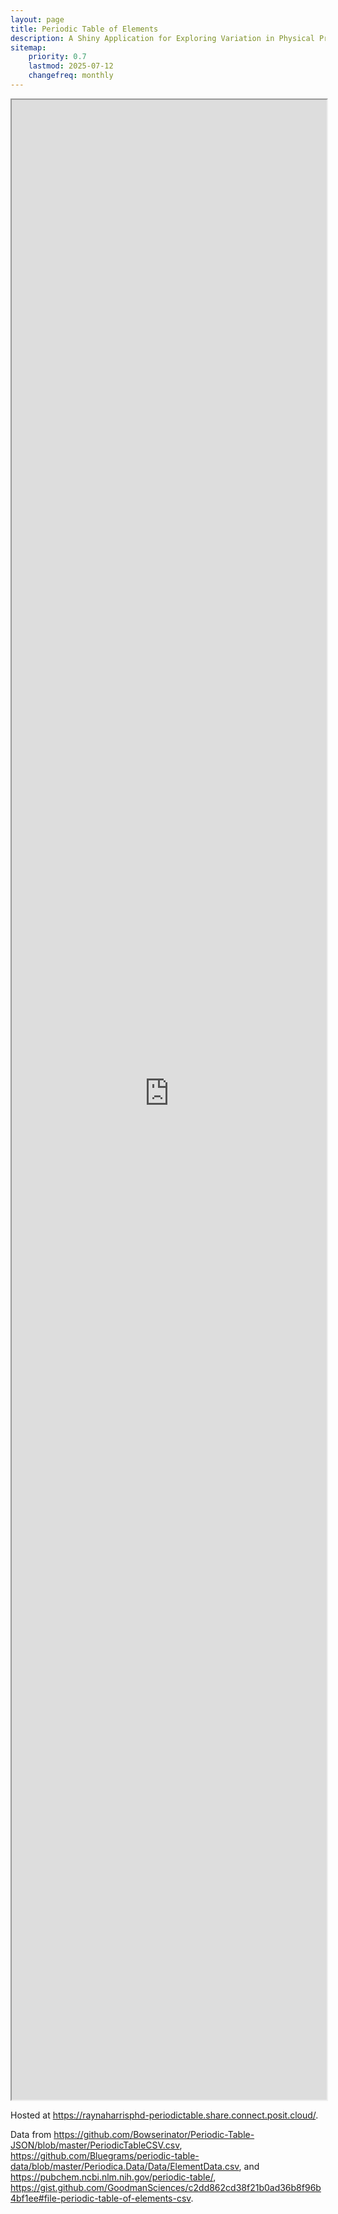 ```yaml
---
layout: page
title: Periodic Table of Elements
description: A Shiny Application for Exploring Variation in Physical Properties of Elements 
sitemap:
    priority: 0.7
    lastmod: 2025-07-12
    changefreq: monthly
---
```


<iframe src="https://raynaharrisphd-periodictable.share.connect.posit.cloud/" width="100%" height="3200"></iframe> 

Hosted at <https://raynaharrisphd-periodictable.share.connect.posit.cloud/>.

Data from <https://github.com/Bowserinator/Periodic-Table-JSON/blob/master/PeriodicTableCSV.csv>, <https://github.com/Bluegrams/periodic-table-data/blob/master/Periodica.Data/Data/ElementData.csv>, and <https://pubchem.ncbi.nlm.nih.gov/periodic-table/>, <https://gist.github.com/GoodmanSciences/c2dd862cd38f21b0ad36b8f96b4bf1ee#file-periodic-table-of-elements-csv>.